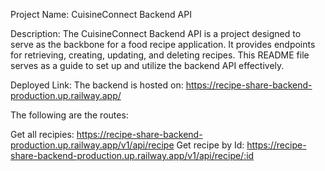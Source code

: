 Project Name: CuisineConnect Backend API

Description:
The CuisineConnect Backend API is a project designed to serve as the backbone for a food recipe application. It provides endpoints for retrieving, creating, updating, and deleting recipes. This README file serves as a guide to set up and utilize the backend API effectively.

Deployed Link: The backend is hosted on:
https://recipe-share-backend-production.up.railway.app/

The following are the routes: 

Get all recipies: https://recipe-share-backend-production.up.railway.app/v1/api/recipe
Get recipe by Id: https://recipe-share-backend-production.up.railway.app/v1/api/recipe/:id
